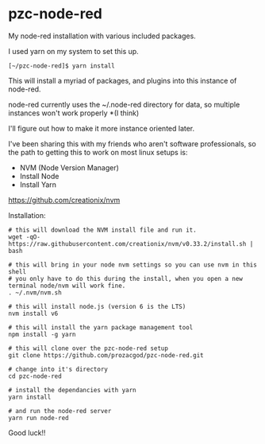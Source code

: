 # pzc-node-red
My node-red installation with various included packages.

I used yarn on my system to set this up.

    [~/pzc-node-red]$ yarn install
    
This will install a myriad of packages, and plugins into this instance of node-red.

node-red currently uses the ~/.node-red directory for data, so multiple instances won't work properly *(I think)

I'll figure out how to make it more instance oriented later.

I've been sharing this with my friends who aren't software professionals, so the path to getting this to work on most linux setups is:

* NVM (Node Version Manager)
* Install Node
* Install Yarn

https://github.com/creationix/nvm

Installation:

    # this will download the NVM install file and run it.
    wget -qO- https://raw.githubusercontent.com/creationix/nvm/v0.33.2/install.sh | bash

    # this will bring in your node nvm settings so you can use nvm in this shell
    # you only have to do this during the install, when you open a new terminal node/nvm will work fine.
    . ~/.nvm/nvm.sh
    
    # this will install node.js (version 6 is the LTS)
    nvm install v6
    
    # this will install the yarn package management tool
    npm install -g yarn
    
    # this will clone over the pzc-node-red setup
    git clone https://github.com/prozacgod/pzc-node-red.git
    
    # change into it's directory
    cd pzc-node-red
    
    # install the dependancies with yarn
    yarn install
    
    # and run the node-red server
    yarn run node-red
    
Good luck!!

